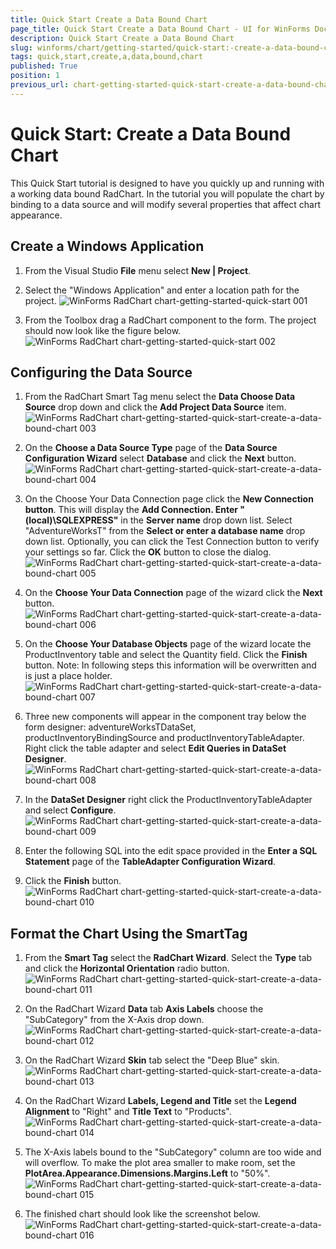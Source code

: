```yaml
---
title: Quick Start Create a Data Bound Chart
page_title: Quick Start Create a Data Bound Chart - UI for WinForms Documentation
description: Quick Start Create a Data Bound Chart
slug: winforms/chart/getting-started/quick-start:-create-a-data-bound-chart
tags: quick,start,create,a,data,bound,chart
published: True
position: 1
previous_url: chart-getting-started-quick-start-create-a-data-bound-chart
---
```


# Quick Start: Create a Data Bound Chart



This Quick Start tutorial is designed to have you quickly up and running with a working data bound RadChart. In the tutorial you will populate the chart by binding to a data source and will modify several properties that affect chart appearance.
     

## Create a Windows Application

1. From the Visual Studio __File__ menu select __New | Project__.

1. Select the "Windows Application" and enter a location path for the project.
 ![WinForms RadChart chart-getting-started-quick-start 001](images/chart-getting-started-quick-start001.png)

1. From the Toolbox drag a RadChart component to the form. The project should now look like the figure below.
 ![WinForms RadChart chart-getting-started-quick-start 002](images/chart-getting-started-quick-start002.png)

## Configuring the Data Source

1. From the RadChart Smart Tag menu select the __Data Choose Data Source__ drop down and click the __Add Project Data Source__ item.
 ![WinForms RadChart chart-getting-started-quick-start-create-a-data-bound-chart 003](images/chart-getting-started-quick-start-create-a-data-bound-chart003.png)

1. On the __Choose a Data Source Type__ page of the __Data Source Configuration Wizard__ select __Database__ and click the __Next__ button.![WinForms RadChart chart-getting-started-quick-start-create-a-data-bound-chart 004](images/chart-getting-started-quick-start-create-a-data-bound-chart004.png)

1. On the Choose Your Data Connection page click the __New Connection button__. This will display the __Add Connection. Enter "(local)\SQLEXPRESS"__ in the __Server name__ drop down list. Select "AdventureWorksT" from the __Select or enter a database name__ drop down list. Optionally, you can click the Test Connection button to verify your settings so far. Click the __OK__ button to close the dialog.
 ![WinForms RadChart chart-getting-started-quick-start-create-a-data-bound-chart 005](images/chart-getting-started-quick-start-create-a-data-bound-chart005.png)

1. On the __Choose Your Data Connection__ page of the wizard click the __Next__ button.
 ![WinForms RadChart chart-getting-started-quick-start-create-a-data-bound-chart 006](images/chart-getting-started-quick-start-create-a-data-bound-chart006.png)

1. On the __Choose Your Database Objects__ page of the wizard locate the ProductInventory table and select the Quantity field. Click the __Finish__ button. Note: In following steps this information will be overwritten and is just a place holder.
 ![WinForms RadChart chart-getting-started-quick-start-create-a-data-bound-chart 007](images/chart-getting-started-quick-start-create-a-data-bound-chart007.png)

1. Three new components will appear in the component tray below the form designer: adventureWorksTDataSet, productInventoryBindingSource and productInventoryTableAdapter. Right click the table adapter and select __Edit Queries in DataSet Designer__.
 ![WinForms RadChart chart-getting-started-quick-start-create-a-data-bound-chart 008](images/chart-getting-started-quick-start-create-a-data-bound-chart008.png)

1. In the __DataSet Designer__ right click the ProductInventoryTableAdapter and select __Configure__.
 ![WinForms RadChart chart-getting-started-quick-start-create-a-data-bound-chart 009](images/chart-getting-started-quick-start-create-a-data-bound-chart009.png)

1. Enter the following SQL into the edit space provided in the __Enter a SQL Statement__ page of the __TableAdapter Configuration Wizard__.
 
1. Click the __Finish__ button.
 ![WinForms RadChart chart-getting-started-quick-start-create-a-data-bound-chart 010](images/chart-getting-started-quick-start-create-a-data-bound-chart010.png)

## Format the Chart Using the SmartTag

1. From the __Smart Tag__ select the __RadChart Wizard__. Select the __Type__ tab and click the __Horizontal Orientation__ radio button.
 ![WinForms RadChart chart-getting-started-quick-start-create-a-data-bound-chart 011](images/chart-getting-started-quick-start-create-a-data-bound-chart011.png)

1. On the RadChart Wizard __Data__ tab __Axis Labels__ choose the "SubCategory" from the X-Axis drop down.
 ![WinForms RadChart chart-getting-started-quick-start-create-a-data-bound-chart 012](images/chart-getting-started-quick-start-create-a-data-bound-chart012.png)

1. On the RadChart Wizard __Skin__ tab select the "Deep Blue" skin.
 ![WinForms RadChart chart-getting-started-quick-start-create-a-data-bound-chart 013](images/chart-getting-started-quick-start-create-a-data-bound-chart013.png)

1. On the RadChart Wizard __Labels, Legend and Title__ set the __Legend Alignment__ to "Right" and __Title Text__ to "Products".
 ![WinForms RadChart chart-getting-started-quick-start-create-a-data-bound-chart 014](images/chart-getting-started-quick-start-create-a-data-bound-chart014.png)

1. The X-Axis labels bound to the "SubCategory" column are too wide and will overflow. To make the plot area smaller to make room, set the __PlotArea.Appearance.Dimensions.Margins.Left__ to "50%".
 ![WinForms RadChart chart-getting-started-quick-start-create-a-data-bound-chart 015](images/chart-getting-started-quick-start-create-a-data-bound-chart015.png)

1. The finished chart should look like the screenshot below.
 ![WinForms RadChart chart-getting-started-quick-start-create-a-data-bound-chart 016](images/chart-getting-started-quick-start-create-a-data-bound-chart016.png)
